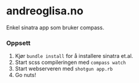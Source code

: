 # andreoglisa.no
Enkel sinatra app som bruker compass.

### Oppsett
1. Kjør `bundle install` for å installere sinatra et.al.
2. Start scss compileringen med `compass watch`
3. Start webserveren med `shotgun app.rb`
4. Go nuts!
